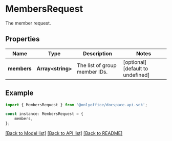 # MembersRequest

The member request.

## Properties

Name | Type | Description | Notes
------------ | ------------- | ------------- | -------------
**members** | **Array&lt;string&gt;** | The list of group member IDs. | [optional] [default to undefined]

## Example

```typescript
import { MembersRequest } from '@onlyoffice/docspace-api-sdk';

const instance: MembersRequest = {
    members,
};
```

[[Back to Model list]](../README.md#documentation-for-models) [[Back to API list]](../README.md#documentation-for-api-endpoints) [[Back to README]](../README.md)

